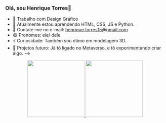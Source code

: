 ### Olá, sou Henrique Torres👋

- 🔭 Trabalho com Design Gráfico
- 🧠 Atualmente estou aprendendo HTML, CSS, JS e Python.
- 📨 Contate-me no e-mail: henrique.torres15@gmail.com
- 😄 Pronomes: ele/ dele
- ⚡ Curiosidade: Também sou ótimo em modelagem 3D.
- 📅 Projetos futuro: Já tô ligado no Metaverso, e tô experimentando criar algo. 
-->

<div align="center">
  <a href="https://www.linkedin.com/in/rafael-henrique-torres-425234129/">
    <img height="180em" src="https://github-readme-stats.vercel.app/api?username=HenriTorres&show_icons=true&theme=tokyonight&include_all_commits=true&count_private=true"/> 
    <img height="180em" src="https://github-readme-stats.vercel.app/api/top-langs/?username=HenriTorres&layout=compact&langs_count=7&theme=tokyonight"/>
   <div>
     
